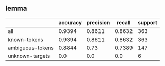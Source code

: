 
## lemma

|                  | accuracy | precision | recall | support |
|------------------|----------|-----------|--------|---------|
| all              | 0.9394   | 0.8611    | 0.8632 | 363     |
| known-tokens     | 0.9394   | 0.8611    | 0.8632 | 363     |
| ambiguous-tokens | 0.8844   | 0.73      | 0.7389 | 147     |
| unknown-targets  | 0.0      | 0.0       | 0.0    | 6       |

